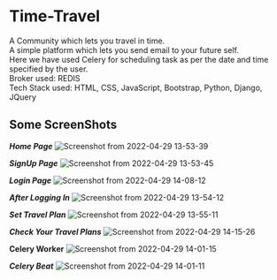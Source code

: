 # Time-Travel
A Community which lets you travel in time.<br>
A simple platform which lets you send email to your future self.<br>
Here we have used Celery for scheduling task as per the date and time specified by the user.<br>
Broker used: REDIS<br>
Tech Stack used: HTML, CSS, JavaScript, Bootstrap, Python, Django, JQuery

Some ScreenShots
-----------------------------
***********************Home Page***********************
![Screenshot from 2022-04-29 13-53-39](https://user-images.githubusercontent.com/53996396/165910826-f63f5e30-223a-495f-b744-7984f89012f9.png)

*******************SignUp Page*******************
![Screenshot from 2022-04-29 13-53-45](https://user-images.githubusercontent.com/53996396/165910944-51de2d07-d74a-4e30-8bb0-ab1bb3d21a80.png)

*******************Login Page*******************
![Screenshot from 2022-04-29 14-08-12](https://user-images.githubusercontent.com/53996396/165911582-b3d35a6b-23ab-4485-8b91-90fbfa89206e.png)

*****************After Logging In*****************
![Screenshot from 2022-04-29 13-54-12](https://user-images.githubusercontent.com/53996396/165911696-e68a4703-be91-4b8b-9b4a-32ca409c9670.png)

*****************Set Travel Plan*****************
![Screenshot from 2022-04-29 13-55-11](https://user-images.githubusercontent.com/53996396/165911961-f35638ea-ef07-4ca1-a3fd-daa78654dc24.png)

*******************Check Your Travel Plans*******************
![Screenshot from 2022-04-29 14-15-26](https://user-images.githubusercontent.com/53996396/165912639-cc8526e1-ae0e-4b0c-978a-09108e9b7bf7.png)

************************Celery Worker************************
![Screenshot from 2022-04-29 14-01-15](https://user-images.githubusercontent.com/53996396/165912141-4325d996-b433-4b2c-936b-7f2f11dc5a13.png)

*************************Celery Beat*************************
![Screenshot from 2022-04-29 14-01-11](https://user-images.githubusercontent.com/53996396/165912226-89fe3ff0-00d7-4a0a-a372-90142c3b96f0.png)


